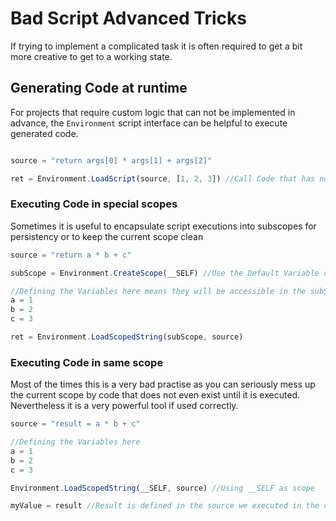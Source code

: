 # Bad Script Advanced Tricks
If trying to implement a complicated task it is often required to get a bit more creative to get to a working state.

## Generating Code at runtime
For projects that require custom logic that can not be implemented in advance, the `Environment` script interface can be helpful to execute generated code.
```js

source = "return args[0] * args[1] + args[2]"

ret = Environment.LoadScript(source, [1, 2, 3]) //Call Code that has not been parsed at script load.

```

### Executing Code in special scopes
Sometimes it is useful to encapsulate script executions into subscopes for persistency or to keep the current scope clean
```js
source = "return a * b + c"

subScope = Environment.CreateScope(__SELF) //Use the Default Variable containing the current scope as parent.

//Defining the Variables here means they will be accessible in the subScope.
a = 1
b = 2
c = 3

ret = Environment.LoadScopedString(subScope, source)
```

### Executing Code in same scope
Most of the times this is a very bad practise as you can seriously mess up the current scope by code that does not even exist until it is executed. Nevertheless it is a very powerful tool if used correctly.
```js
source = "result = a * b + c"

//Defining the Variables here
a = 1
b = 2
c = 3

Environment.LoadScopedString(__SELF, source) //Using __SELF as scope

myValue = result //Result is defined in the source we executed in the current scope.

```